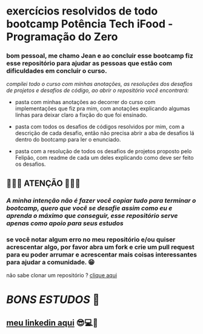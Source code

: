 # exercícios resolvidos de todo bootcamp Potência Tech iFood - Programação do Zero

### bom pessoal, me chamo Jean e ao concluir esse bootcamp fiz esse repositório para ajudar as pessoas que estão com dificuldades em concluir o curso.
*compilei todo o curso com minhas anotações, as resoluções dos desafios de projetos e desafios de código, ao abrir o repositório você encontrará:*

* pasta com minhas anotações ao decorrer do curso com implementações que fiz pra mim, com anotações explicando algumas linhas para deixar claro a fixção do que foi ensinado.

* pasta com todos os desafios de códigos resolvidos por mim, com a descrição de cada desafio, então não precisa abrir a aba de desafios lá dentro do bootcamp para ler o enunciado.

* pasta com a resolução de todos os desafios de projetos proposto pelo Felipão, com readme de cada um deles explicando como deve ser feito os desafios.
 

 ## 🚫🚫🚫 ATENÇÃO 🚫🚫🚫 ## 

 ### *A minha intenção não é fazer você copiar tudo para terminar o bootcamp, quero que você se desafie assim como eu e aprenda o máximo que conseguir, esse repositório serve apenas como apoio para seus estudos*

### se você notar algum erro no meu repositório e/ou quiser acrescentar algo, por favor abra um fork e crie um pull request para eu poder arrumar e acrescentar mais coisas interessantes para ajudar a comunidade. 😁

não sabe clonar um repositório ? [clique aqui](https://docs.github.com/pt/repositories/creating-and-managing-repositories/cloning-a-repository)

# *BONS ESTUDOS* 🚀

## [meu linkedin aqui](https://www.linkedin.com/in/jean-christian-de-moraes-24005a234/) 😎💻🚀

